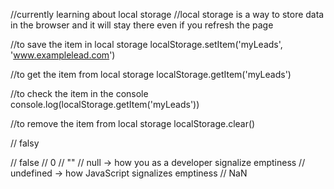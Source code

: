 //currently learning about local storage
//local storage is a way to store data in the browser and it will stay there even if you refresh the page

//to save the item in local storage
localStorage.setItem('myLeads', 'www.examplelead.com')

//to get the item from local storage
localStorage.getItem('myLeads') 

//to check the item in the console
console.log(localStorage.getItem('myLeads'))

//to remove the item from local storage
localStorage.clear()

// falsy

// false
// 0
// ""
// null -> how you as a developer signalize emptiness
// undefined -> how JavaScript signalizes emptiness
// NaN



